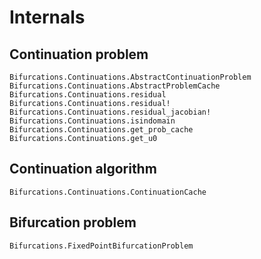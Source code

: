 # Internals

## Continuation problem

```@docs
Bifurcations.Continuations.AbstractContinuationProblem
Bifurcations.Continuations.AbstractProblemCache
Bifurcations.Continuations.residual
Bifurcations.Continuations.residual!
Bifurcations.Continuations.residual_jacobian!
Bifurcations.Continuations.isindomain
Bifurcations.Continuations.get_prob_cache
Bifurcations.Continuations.get_u0
```

## Continuation algorithm

```@docs
Bifurcations.Continuations.ContinuationCache
```

## Bifurcation problem

```@docs
Bifurcations.FixedPointBifurcationProblem
```
